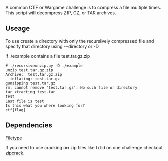 A common CTF or Wargame challenge is to compress a file multiple times. This script will decompress ZIP, GZ, or TAR archives. 


## Useage

To use create a directory with only the recursively compressed file and specify that directory using --directory or -D

if ./example contains a file test.tar.gz.zip

```
# ./recursiveunzip.py -D ./example
unzip test.tar.gz.zip
Archive:  test.tar.gz.zip
  inflating: test.tar.gz             
gunzipping test.tar.gz
rm: cannot remove 'test.tar.gz': No such file or directory
tar xtracting test.tar
test
Last file is test
Is this what you where looking for?
ctf{flag}

```

## Dependencies

[Filetype](https://pypi.org/project/filetype/)

If you need to use cracking on zip files like I did on one challenge checkout [zipcrack](https://github.com/Khalu/CTFStuff/tree/master/scripts/zipcrack).  
